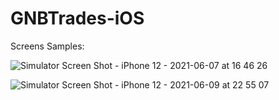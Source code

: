 # GNBTrades-iOS


Screens Samples:


![Simulator Screen Shot - iPhone 12 - 2021-06-07 at 16 46 26](https://user-images.githubusercontent.com/16417174/121243259-cf673400-c89d-11eb-9a03-e6ee1155aeb2.png)


![Simulator Screen Shot - iPhone 12 - 2021-06-09 at 22 55 07](https://user-images.githubusercontent.com/16417174/121428146-c5b0ff80-c975-11eb-9279-bac37040d556.png)
